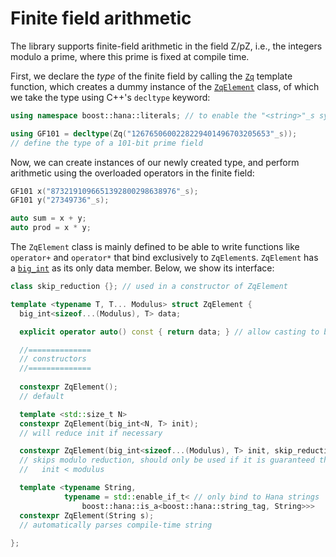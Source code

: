 # Finite field arithmetic

The library supports finite-field arithmetic in the field Z/pZ, i.e., the integers modulo a prime, where this prime is fixed at compile time.

First, we declare the *type* of the finite field by calling the [`Zq`](https://github.com/niekbouman/finitefield/search?q=%22auto+Zq%22) template function, which creates a dummy instance of the [`ZqElement`](/include/ctbignum/field.hpp) class, of which we take the type using C++'s `decltype` keyword:

```cpp
using namespace boost::hana::literals; // to enable the "<string>"_s syntax

using GF101 = decltype(Zq("1267650600228229401496703205653"_s));
// define the type of a 101-bit prime field
```
Now, we can create instances of our newly created type, and perform arithmetic using the overloaded operators in the finite field:
```cpp
GF101 x("8732191096651392800298638976"_s);
GF101 y("27349736"_s);

auto sum = x + y;
auto prod = x * y;

```
The `ZqElement` class is mainly defined to be able to write functions like `operator+` and `operator*`
that bind exclusively to `ZqElement`s. 
`ZqElement` has a [`big_int`](/include/ctbignum/bigint.hpp) as its only data member.
Below, we show its interface:

```cpp
class skip_reduction {}; // used in a constructor of ZqElement

template <typename T, T... Modulus> struct ZqElement {
  big_int<sizeof...(Modulus), T> data;

  explicit operator auto() const { return data; } // allow casting to big_int

  //==============
  // constructors
  //==============
  
  constexpr ZqElement();
  // default

  template <std::size_t N>
  constexpr ZqElement(big_int<N, T> init);
  // will reduce init if necessary

  constexpr ZqElement(big_int<sizeof...(Modulus), T> init, skip_reduction);
  // skips modulo reduction, should only be used if it is guaranteed that:
  //   init < modulus

  template <typename String,
            typename = std::enable_if_t< // only bind to Hana strings
                boost::hana::is_a<boost::hana::string_tag, String>>>
  constexpr ZqElement(String s);
  // automatically parses compile-time string
  
};
```

